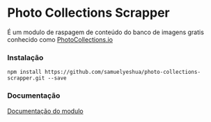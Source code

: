 Photo Collections Scrapper
==========================

É um modulo de raspagem de conteúdo do banco de imagens gratis conhecido como [PhotoCollections.io](http://photocollections.io)

### Instalação
    npm install https://github.com/samuelyeshua/photo-collections-scrapper.git --save

### Documentação
[Documentação do modulo](https://github.com/samuelyeshua/photo-collections-scrapper/tree/master/docs)
